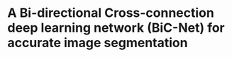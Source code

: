 # A Bi-directional Cross-connection deep learning network (BiC-Net) for accurate image segmentation
